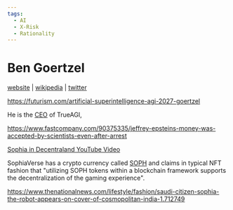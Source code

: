 ```yaml
---
tags:
  - AI
  - X-Risk
  - Rationality
---
```

# Ben Goertzel

[website](https://en.wikipedia.org/wiki/Ben_Goertzel) | [wikipedia]() | [twitter]()

https://futurism.com/artificial-superintelligence-agi-2027-goertzel

He is the [CEO](https://trueagi.io/#aboutus) of TrueAGI,

https://www.fastcompany.com/90375335/jeffrey-epsteins-money-was-accepted-by-scientists-even-after-arrest

[Sophia in Decentraland YouTube Video](https://www.youtube.com/watch?v=-K3JEwNeqNI)

SophiaVerse has a crypto currency called [SOPH](https://www.sophiaverse.ai/token)  and claims in typical NFT fashion that "utilizing SOPH tokens within a blockchain framework supports the decentralization of the gaming experience".

https://www.thenationalnews.com/lifestyle/fashion/saudi-citizen-sophia-the-robot-appears-on-cover-of-cosmopolitan-india-1.712749